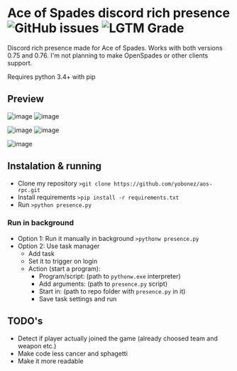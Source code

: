 # Ace of Spades discord rich presence ![GitHub issues](https://img.shields.io/github/issues/yobonez/aos-rpc?style=flat) ![LGTM Grade](https://img.shields.io/lgtm/grade/python/github/yobonez/aos-rpc)

Discord rich presence made for Ace of Spades. Works with both versions 0.75 and 0.76. I'm not planning to make OpenSpades or other clients support.

Requires python 3.4+ with pip

## Preview

![image](https://dl.dropboxusercontent.com/s/35skyr71axafbzp/7oRE0bWOEa.png) ![image](https://dl.dropboxusercontent.com/s/v7xr9y1ggs4iyq8/Discord_t6nweOi0TR.png)

![image](https://dl.dropboxusercontent.com/s/174c7e27hnocoda/oeT2EQyf8A.png) ![image](https://dl.dropboxusercontent.com/s/xgkn919tr5nsbmk/Discord_mYVnwJVZUi.png)

![image](https://dl.dropboxusercontent.com/s/ehms7uh7txq4gbc/SNmyXVOehZ.png)

## Instalation & running

+ Clone my repository `>git clone https://github.com/yobonez/aos-rpc.git`
+ Install requirements `>pip install -r requirements.txt`
+ Run `>python presence.py`

### Run in background

+ Option 1: Run it manually in background `>pythonw presence.py`
+ Option 2: Use task manager
  + Add task
  + Set it to trigger on login
  + Action (start a program):
    + Program/script: (path to `pythonw.exe` interpreter)
    + Add arguments: (path to `presence.py` script)
    + Start in: (path to repo folder with `presence.py` in it)
    + Save task settings and run

## TODO's

+ Detect if player actually joined the game (already choosed team and weapon etc.)
+ Make code less cancer and sphagetti
+ Make it more readable
